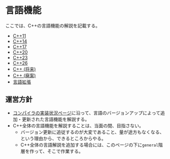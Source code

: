 # 言語機能

ここでは、C++の言語機能の解説を記載する。

- [C++11](lang/cpp11.md)
- [C++14](lang/cpp14.md)
- [C++17](lang/cpp17.md)
- [C++20](lang/cpp20.md)
- [C++23](lang/cpp23.md)
- [C++26](lang/cpp26.md)
- [C++ (将来)](lang/future.md)
- [C++ (廃案)](lang/archive.md)
- [言語拡張](lang/extension.md.nolink)


## 運営方針
- [コンパイラの実装状況ページ](implementation-status.md)に沿って、言語のバージョンアップによって追加・更新された言語機能を解説する。
- C++全体の言語機能を解説することは、当面の間、目指さない。
    - バージョン更新に追従するのが大変であること、量が途方もなくなる、という理由から、できるところからやる。
	- C++全体の言語解説を追加する場合には、このページの下に`general`階層を作って、そこで作業する。

